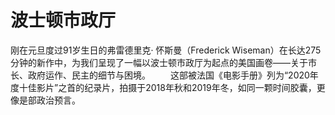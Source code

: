# 波士顿市政厅

刚在元旦度过91岁生日的弗雷德里克· 怀斯曼（Frederick Wiseman）在长达275分钟的新作中，为我们呈现了一幅以波士顿市政厅为起点的美国画卷——关于市长、政府运作、民主的细节与困境。
　　这部被法国《电影手册》列为“2020年度十佳影片”之首的纪录片，拍摄于2018年秋和2019年冬，如同一颗时间胶囊，更像是部政治预言。
